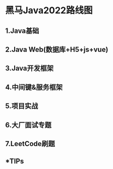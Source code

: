 # 黑马Java2022路线图

## 1.Java基础



## 2.Java Web(数据库+H5+js+vue)



## 3.Java开发框架



## 4.中间键&服务框架



## 5.项目实战



## 6.大厂面试专题



## 7.LeetCode刷题



## *TIPs





